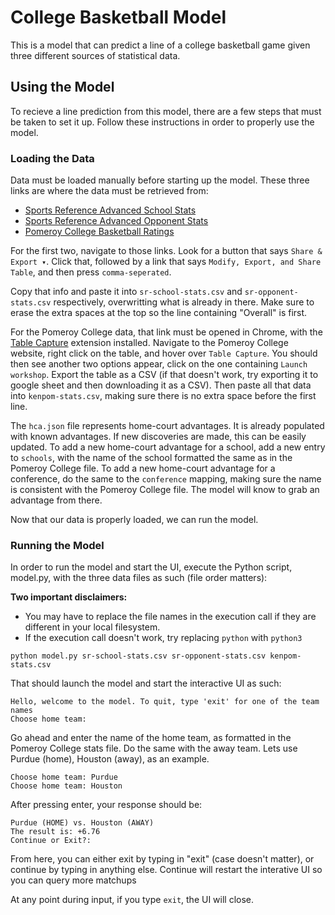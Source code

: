 # College Basketball Model

This is a model that can predict a line of a college basketball game given three different sources of statistical data. 

## Using the Model

To recieve a line prediction from this model, there are a few steps that must be taken to set it up. Follow these instructions in order to properly use the model.

### Loading the Data

Data must be loaded manually before starting up the model. These three links are where the data must be retrieved from:

- [Sports Reference Advanced School Stats](https://www.sports-reference.com/cbb/seasons/men/2024-advanced-school-stats.html)
- [Sports Reference Advanced Opponent Stats](https://www.sports-reference.com/cbb/seasons/men/2024-advanced-opponent-stats.html)
- [Pomeroy College Basketball Ratings](https://kenpom.com)

For the first two, navigate to those links. Look for a button that says `Share & Export ▾`. Click that, followed by a link that says `Modify, Export, and Share Table`, and then press `comma-seperated`.

Copy that info and paste it into `sr-school-stats.csv` and `sr-opponent-stats.csv` respectively, overwritting what is already in there. Make sure to erase the extra spaces at the top so the line containing "Overall" is first.

For the Pomeroy College data, that link must be opened in Chrome, with the [Table Capture](https://chromewebstore.google.com/detail/table-capture/iebpjdmgckacbodjpijphcplhebcmeop) extension installed. Navigate to the Pomeroy College website, right click on the table, and hover over `Table Capture`. You should then see another two options appear, click on the one containing `Launch workshop`. Export the table as a CSV (if that doesn't work, try exporting it to google sheet and then downloading it as a CSV). Then paste all that data into `kenpom-stats.csv`, making sure there is no extra space before the first line.

The `hca.json` file represents home-court advantages. It is already populated with known advantages. If new discoveries are made, this can be easily updated. To add a new home-court advantage for a school, add a new entry to `schools`, with the name of the school formatted the same as in the Pomeroy College file. To add a new home-court advantage for a conference, do the same to the `conference` mapping, making sure the name is consistent with the Pomeroy College file. The model will know to grab an advantage from there.

Now that our data is properly loaded, we can run the model.

### Running the Model

In order to run the model and start the UI, execute the Python script, model.py, with the three data files as such (file order matters):

**Two important disclaimers:**
- You may have to replace the file names in the execution call if they are different in your local filesystem.
- If the execution call doesn't work, try replacing `python` with `python3`
```
python model.py sr-school-stats.csv sr-opponent-stats.csv kenpom-stats.csv
```
That should launch the model and start the interactive UI as such:
```
Hello, welcome to the model. To quit, type 'exit' for one of the team names
Choose home team: 
```
Go ahead and enter the name of the home team, as formatted in the Pomeroy College stats file. Do the same with the away team. Lets use Purdue (home), Houston (away), as an example.
```
Choose home team: Purdue
Choose home team: Houston
```
After pressing enter, your response should be:
```
Purdue (HOME) vs. Houston (AWAY)
The result is: +6.76
Continue or Exit?: 
```
From here, you can either exit by typing in "exit" (case doesn't matter), or continue by typing in anything else. Continue will restart the interative UI so you can query more matchups

At any point during input, if you type `exit`, the UI will close.